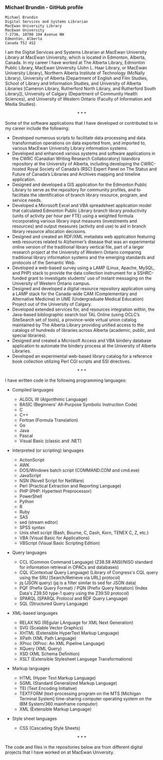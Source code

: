 ### Michael Brundin - GitHub profile

```
Michael Brundin
Digital Services and Systems Librarian
MacEwan University Library
MacEwan University
7-273A, 10700 104 Avenue NW
Edmonton, Alberta
Canada T5J 4S2
```

I am the Digital Services and Systems Librarian at MacEwan University Library
at MacEwan University, which is located in Edmonton, Alberta, Canada.  In my
career I have worked at The Alberta Library, Edmonton Public Library, MacEwan
University (John L. Haar Library, or MacEwan University Library), Northern
Alberta Institute of Technology (McNally Library), University of Alberta
(Department of English and Film Studies, School of Library and Information
Studies, and University of Alberta Libraries \[Cameron Library, Rutherford
North Library, and Rutherford South Library\]), University of Calgary
(Department of Community Health Sciences), and University of Western Ontario
(Faculty of Information and Media Studies).

<p align="center">* * *</p>

Some of the software applications that I have developed or contributed to in my
career include the following:

- Developed numerous scripts to facilitate data processing and data
  transformation operations on data exported from, and imported to, various
  MacEwan University Library information systems.
- Developed and enhanced various systems and software applications in the CWRC
  (Canadian Writing Research Collaboratory) Islandora repository at the
  University of Alberta, including developing the CWRC-hosted Royal Society of
  Canada’s (RSC) Expert Panel on The Status and Future of Canada’s Libraries
  and Archives mapping and timeline application.
- Designed and developed a GIS application for the Edmonton Public Library to
  serve as the repository for community profiles, and to facilitate the
  identification of branch library resource, program, and service needs.
- Developed a Microsoft Excel and VBA spreadsheet application model that
  calculated Edmonton Public Library branch library productivity (units of
  activity per hour per FTE) using a weighted formula incorporating various
  library input measures (investments and resources) and output measures
  (activity and use) to aid in branch library resource allocation decisions.
- Designed and created an RDF/XML metadata web application featuring web
  resources related to Alzheimer’s disease that was an experimental online
  version of the traditional library vertical file, part of a larger research
  project at the University of Western Ontario comparing traditional library
  information systems and the emerging standards and protocols of the Semantic
  Web.
- Developed a web-based survey using a LAMP (Linux, Apache, MySQL, and PHP)
  stack to provide the data collection instrument for a SSHRC-funded grant to
  investigate students’ use of instant messaging on the University of Western
  Ontario campus.
- Designed and developed a digital resource repository application using a LAMP
  stack for the Canada-wide CAM (Complementary and Alternative Medicine) in UME
  (Undergraduate Medical Education) Project out of the University of Calgary.
- Developed extended services for, and resources integration within, the
  Java-based bibliographic search tool TAL Online (using OCLC’s SiteSearch set
  of tools), a province-wide virtual union catalog maintained by The Alberta
  Library providing unified access to the catalogs of hundreds of libraries
  across Alberta (academic, public, and special libraries).
- Designed and created a Microsoft Access and VBA bindery database application
  to automate the bindery process at the University of Alberta Libraries.
- Developed an experimental web-based library catalog for a reference book
  collection utilizing Perl CGI scripts and SSI directives.

<p align="center">* * *</p>

I have written code in the following programming languages:

- Compiled languages
  - ALGOL W (Algorithmic Language)
  - BASIC (Beginners' All-Purpose Symbolic Instruction Code)
  - C
  - C++
  - Fortran (Formula Translation)
  - Go
  - Java
  - Pascal
  - Visual Basic (classic and .NET)

- Interpreted (or scripting) languages
  - ActionScript
  - AWK
  - DOS/Windows batch script (COMMAND.COM and cmd.exe)
  - JavaScript
  - NSN (Novell Script for NetWare)
  - Perl (Practical Extraction and Reporting Language)
  - PHP (PHP: Hypertext Preprocessor)
  - PowerShell
  - Python
  - R
  - Ruby
  - SAS
  - sed (stream editor)
  - SPSS syntax
  - Unix shell script (Bash, Bourne, C, Dash, Korn, TENEX C, Z, etc.)
  - VBA (Visual Basic for Applications)
  - VBScript (Visual Basic Scripting Edition)

- Query languages
  - CCL (Common Command Language) (Z38.58 ANSI/NISO standard for information
    retrieval in OPACs and databases)
  - CQL (Contextual Query Language) (Library of Congress's CQL query using the
    SRU \[Search/Retrieve via URL\] protocol)
  - jq (JSON query) (jq is a filter similar to sed for JSON data)
  - PQF (Prefix Query Format) / PQN (Prefix Query Notation) (Index Data's
    Z39.50 type-1 query using the Z39.50 protocol)
  - SPARQL (SPARQL Protocol and RDF Query Language)
  - SQL (Structured Query Language)

- XML-based languages
  - RELAX NG (REgular LAnguage for XML Next Generation)
  - SVG (Scalable Vector Graphics)
  - XHTML (Extensible HyperText Markup Language)
  - XPath (XML Path Language)
  - XProc (XProc: An XML Pipeline Language)
  - XQuery (XML Query)
  - XSD (XML Schema Definition)
  - XSLT (Extensible Stylesheet Language Transformations)

- Markup languages
  - HTML (Hyper Text Markup Language)
  - SGML (Standard Generalized Markup Language)
  - TEI (Text Encoding Initiative)
  - TEXTFORM (text-processing program on the MTS \[Michigan Terminal System\]
    time-sharing computer operating system on the IBM System/360 mainframe
    computer)
  - XML (Extensible Markup Language)

- Style sheet languages
  - CSS (Cascading Style Sheets)

<p align="center">* * *</p>

The code and files in the repositories below are from different digital
projects that I have worked on at MacEwan University.
